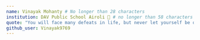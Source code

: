 ```yaml
---
name: Vinayak Mohanty # No longer than 28 characters
institution: DAV Public School Airoli 🚩 # no longer than 58 characters
quote: "You will face many defeats in life, but never let yourself be defeated" # no longer than 100 characters, avoid using quotes(") to guarantee the format remains the same.
github_user: Vinayak9769
---
```

